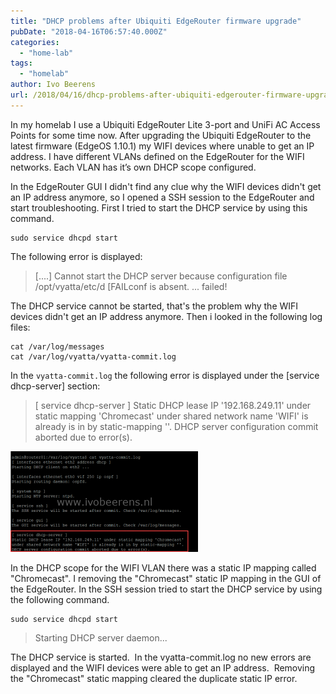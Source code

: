 ```yaml
---
title: "DHCP problems after Ubiquiti EdgeRouter firmware upgrade"
pubDate: "2018-04-16T06:57:40.000Z"
categories: 
  - "home-lab"
tags: 
  - "homelab"
author: Ivo Beerens
url: /2018/04/16/dhcp-problems-after-ubiquiti-edgerouter-firmware-upgrade/
---
```


In my homelab I use a Ubiquiti EdgeRouter Lite 3-port and UniFi AC Access Points for some time now. After upgrading the Ubiquiti EdgeRouter to the latest firmware (EdgeOS 1.10.1) my WIFI devices where unable to get an IP address. I have different VLANs defined on the EdgeRouter for the WIFI networks. Each VLAN has it’s own DHCP scope configured.

In the EdgeRouter GUI I didn't find any clue why the WIFI devices didn't get an IP address anymore, so I opened a SSH session to the EdgeRouter and start troubleshooting. First I tried to start the DHCP service by using this command.

```
sudo service dhcpd start
```
The following error is displayed:

> \[....\] Cannot start the DHCP server because configuration file /opt/vyatta/etc/d \[FAILconf is absent. ... failed!

The DHCP service cannot be started, that's the problem why the WIFI devices didn't get an IP address anymore. Then i looked in the following log files:
```
cat /var/log/messages
cat /var/log/vyatta/vyatta-commit.log
```

In the ```vyatta-commit.log``` the following error is displayed under the [service dhcp-server] section:

> \[ service dhcp-server \] Static DHCP lease IP '192.168.249.11' under static mapping 'Chromecast' under shared network name 'WIFI' is already is in by static-mapping ''. DHCP server configuration commit aborted due to error(s).

[![](images/UBNT-300x161.png)](images/UBNT.png)

In the DHCP scope for the WIFI VLAN there was a static IP mapping called "Chromecast". I removing the "Chromecast" static IP mapping in the GUI of the EdgeRouter. In the SSH session tried to start the DHCP service by using the following command.

```
sudo service dhcpd start
```

> Starting DHCP server daemon...

The DHCP service is started.  In the vyatta-commit.log no new errors are displayed and the WIFI devices were able to get an IP address.  Removing the "Chromecast" static mapping cleared the duplicate static IP error.